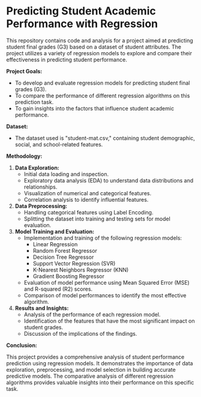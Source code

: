 # Predicting Student Academic Performance with Regression

This repository contains code and analysis for a project aimed at predicting student final grades (G3) based on a dataset of student attributes. The project utilizes a variety of regression models to explore and compare their effectiveness in predicting student performance.

**Project Goals:**

* To develop and evaluate regression models for predicting student final grades (G3).
* To compare the performance of different regression algorithms on this prediction task.
* To gain insights into the factors that influence student academic performance.

**Dataset:**

* The dataset used is "student-mat.csv," containing student demographic, social, and school-related features.

**Methodology:**

1.  **Data Exploration:**
    * Initial data loading and inspection.
    * Exploratory data analysis (EDA) to understand data distributions and relationships.
    * Visualization of numerical and categorical features.
    * Correlation analysis to identify influential features.
2.  **Data Preprocessing:**
    * Handling categorical features using Label Encoding.
    * Splitting the dataset into training and testing sets for model evaluation.
3.  **Model Training and Evaluation:**
    * Implementation and training of the following regression models:
        * Linear Regression
        * Random Forest Regressor
        * Decision Tree Regressor
        * Support Vector Regression (SVR)
        * K-Nearest Neighbors Regressor (KNN)
        * Gradient Boosting Regressor
    * Evaluation of model performance using Mean Squared Error (MSE) and R-squared (R2) scores.
    * Comparison of model performances to identify the most effective algorithm.
4. **Results and Insights:**
    * Analysis of the performance of each regression model.
    * Identification of the features that have the most significant impact on student grades.
    * Discussion of the implications of the findings.

**Conclusion:**

This project provides a comprehensive analysis of student performance prediction using regression models. It demonstrates the importance of data exploration, preprocessing, and model selection in building accurate predictive models. The comparative analysis of different regression algorithms provides valuable insights into their performance on this specific task.
